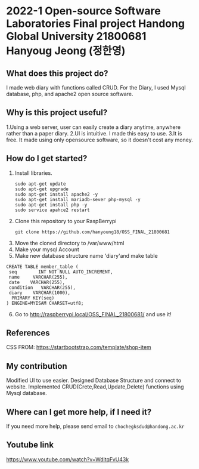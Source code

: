 # 2022-1 Open-source Software Laboratories Final project  Handong Global University 21800681 Hanyoug Jeong (정한영)

## What does this project do?
I made web diary with functions called CRUD.
For the Diary, I used Mysql database, php, and apache2 open source software.

## Why is this project useful?
1.Using a web server, user can easily create a diary anytime, anywhere rather than a paper diary.
2.UI is intuitive. I made this easy to use.
3.It is free. It made using only opensource software, so it doesn't cost any money.
        
## How do I get started?
1. Install libraries.
   ```
   sudo apt-get update
   sudo apt-get upgrade
   sudo apt-get install apache2 -y
   sudo apt-get install mariadb-sever php-mysql -y
   sudo apt-get install php -y
   sudo service apahce2 restart
   ```
2. Clone this repository to your RaspBerrypi
    ```
    git clone https://github.com/hanyoung18/OSS_FINAL_21800681
    ```
3. Move the cloned directory to /var/www/html
4. Make your mysql Account
5. Make new database structure name 'diary'and make table
```
CREATE TABLE member_table (
 seq        INT NOT NULL AUTO_INCREMENT,
 name     VARCHAR(255),
 date    VARCHAR(255),
 condition   VARCHAR(255),
 diary    VARCHAR(1000),  
  PRIMARY KEY(seq)
) ENGINE=MYISAM CHARSET=utf8;

```
6. Go to http://raspberrypi.local/OSS_FINAL_21800681/ and use it!


## References
CSS FROM: https://startbootstrap.com/template/shop-item

## My contribution
Modified UI to use easier.
Designed Database Structure and connect to website.
Implemented CRUD(Crete,Read,Update,Delete) functions using Mysql database.

## Where can I get more help, if I need it?
If you need more help, please send email to `chochegksdud@handong.ac.kr`

## Youtube link
https://www.youtube.com/watch?v=WditqFvU43k
